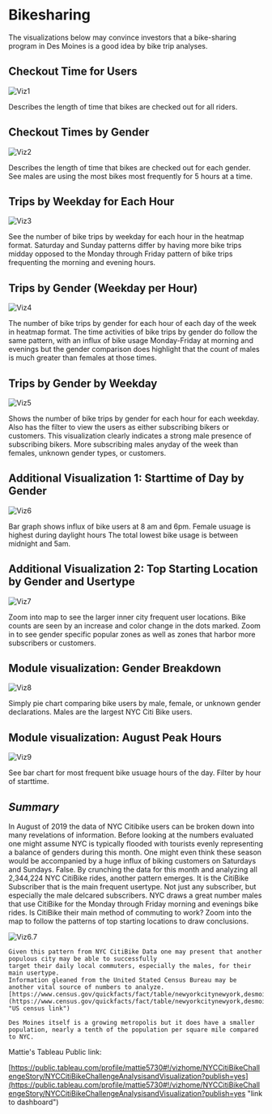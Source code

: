 # Bikesharing


The visualizations below may convince investors that a bike-sharing program in Des Moines is a good idea by bike trip analyses.
	

## Checkout Time for Users

![Viz1](Viz1.PNG)

Describes the length of time that bikes are checked out for all riders.



## Checkout Times by Gender
![Viz2](Viz2.PNG)

Describes the length of time that bikes are checked out for each gender.
See males are using the most bikes most frequently for 5 hours at a time.



## Trips by Weekday for Each Hour
![Viz3](Viz3.PNG)

See the number of bike trips by weekday for each hour in the heatmap format. 
Saturday and Sunday patterns differ by having more bike trips midday opposed to
the Monday through Friday pattern of bike trips frequenting the morning and evening hours.
	


## Trips by Gender (Weekday per Hour)
![Viz4](Viz4.PNG)

The number of bike trips by gender for each hour of each day of the week in heatmap format.
The time activities of bike trips by gender do follow the same pattern, with an influx of bike 
usage Monday-Friday at morning and evenings but the gender comparison does highlight that the count of males
is much greater than females at those times.



## Trips by Gender by Weekday
![Viz5](Viz5.PNG)

Shows the number of bike trips by gender for each hour for each weekday. Also has the filter
to view the users as either subscribing bikers or customers.
This visualization clearly indicates a strong male presence of subscribing bikers. More subscribing males
anyday of the week than females, unknown gender types, or customers. 



## Additional Visualization 1: Starttime of Day by Gender
![Viz6](Viz6.PNG)

Bar graph shows influx of bike users at 8 am and 6pm. Female usuage is highest during daylight hours
The total lowest bike usage is between midnight and 5am. 
	

## Additional Visualization 2: Top Starting Location by Gender and Usertype
![Viz7](Viz7.PNG)

Zoom into map to see the larger inner city frequent user locations. Bike counts are seen by an increase 
and color change in the dots marked. Zoom in to see gender specific popular zones as well as zones that
harbor more subscribers or customers. 


## Module visualization: Gender Breakdown
![Viz8](Viz8.PNG)

Simply pie chart comparing bike users by male, female, or unknown gender declarations. Males are the 
largest NYC Citi Bike users. 
	

## Module visualization: August Peak Hours	
![Viz9](Viz9.PNG)

See bar chart for most frequent bike usuage hours of the day. Filter by hour of starttime.



## *Summary*

In August of 2019 the data of NYC Citibike users can be broken down into many revelations of information.
Before looking at the numbers evaluated one might assume NYC is typically flooded with tourists evenly
representing a balance of genders during this month. One might even think these season would be accompanied
by a huge influx of biking customers on Saturdays and Sundays. False. By crunching the data for this 
month and analyzing all 2,344,224 NYC CitiBike rides, another pattern emerges. It is the CitiBike Subscriber
that is the main frequent usertype. Not just any subscriber, but especially the male delcared subscribers.
NYC draws a great number males that use CitiBike for the Monday through Friday morning and evenings bike 
rides. Is CitiBike their main method of commuting to work? Zoom into the map to follow the patterns of 
top starting locations to draw conclusions. 

![Viz6.7](Viz6.7.PNG)

	Given this pattern from NYC CitiBike Data one may present that another populous city may be able to successfully
	target their daily local commuters, especially the males, for their main usertype.
	Information gleaned from the United Stated Census Bureau may be another vital source of numbers to analyze.
	[https://www.census.gov/quickfacts/fact/table/newyorkcitynewyork,desmoinescityiowa/PST045219](https://www.census.gov/quickfacts/fact/table/newyorkcitynewyork,desmoinescityiowa/PST045219 "US census link")

	Des Moines itself is a growing metropolis but it does have a smaller population, nearly a tenth of the population per square mile compared to NYC. 

Mattie's Tableau Public link:

[https://public.tableau.com/profile/mattie5730#!/vizhome/NYCCitiBikeChallengeStory/NYCCitiBikeChallengeAnalysisandVisualization?publish=yes](https://public.tableau.com/profile/mattie5730#!/vizhome/NYCCitiBikeChallengeStory/NYCCitiBikeChallengeAnalysisandVisualization?publish=yes "link to dashboard")